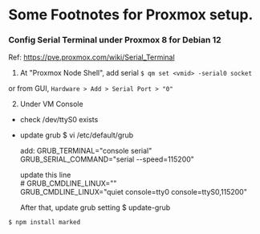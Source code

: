 # Some Footnotes for Proxmox setup.

### Config Serial Terminal under Proxmox 8 for Debian 12
Ref:  https://pve.proxmox.com/wiki/Serial_Terminal

1. At "Proxmox Node Shell", add serial 
`$ qm set <vmid> -serial0 socket`

or from GUI, 
`Hardware > Add > Serial Port > "0"`

2. Under VM Console

- check /dev/ttyS0 exists
- update grub
    $ vi /etc/default/grub

    add:
      GRUB_TERMINAL="console serial" <br/>
      GRUB_SERIAL_COMMAND="serial --speed=115200"

    update this line  
      # GRUB_CMDLINE_LINUX="" <br/>
      GRUB_CMDLINE_LINUX="quiet console=tty0 console=ttyS0,115200"

    After that, update grub setting
      $ update-grub


`$ npm install marked`
